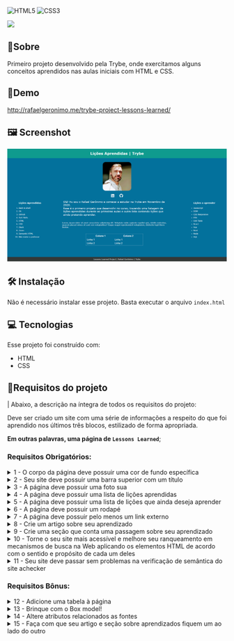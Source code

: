![HTML5](https://img.shields.io/badge/html5-%23E34F26.svg?style=for-the-badge&logo=html5&logoColor=white) ![CSS3](https://img.shields.io/badge/css3-%231572B6.svg?style=for-the-badge&logo=css3&logoColor=white)

![](https://socialify.git.ci/rafaelgeronimo/trybe-project-lessons-learned/image?description=1&descriptionEditable=%5BTrybe%20Project%5D%20Lessons%20Learned&font=Bitter&language=1&owner=1&pattern=Circuit%20Board&theme=Light)


## 📝Sobre

Primeiro projeto desenvolvido pela Trybe, onde exercitamos alguns conceitos aprendidos nas aulas iniciais com HTML e CSS.

## 🚀Demo
http://rafaelgeronimo.me/trybe-project-lessons-learned/

## 🖼 Screenshot

![](./assets/img/screenshot.png)

## 🛠 Instalação

Não é necessário instalar esse projeto. Basta executar o arquivo `index.html`

## 💻 Tecnologias
Esse projeto foi construído com:
- HTML
- CSS

## 📝Requisitos do projeto
| Abaixo, a descrição na íntegra de todos os requisitos do projeto:

Deve ser criado um site com uma série de informações a respeito do que foi aprendido nos últimos três blocos, estilizado de forma apropriada.

**Em outras palavras, uma página de `Lessons Learned`**;
### Requisitos Obrigatórios:
<details>
  <summary>
    1 - O corpo da página deve possuir uma cor de fundo específica
  </summary>
  <ul>
    <li>
      Possuir cor de fundo: rgb(253, 251, 251)
    </li>
  </ul>
</details>
<details>
  <summary>
    2 - Seu site deve possuir uma barra superior com um título
  </summary>
  <ul>
    <li>
      A barra deve possuir o ID "cabecalho"
    </li>
    <li>
      O elemento com o id <kbd>cabecalho</kbd> deve ser fixo no topo da página, com a propriedade top tendo <kbd>0px</kbd>
    </li>
    <li>
      O título deve estar dentro da barra e possuir o ID "titulo", além de ser uma tag <kbd>h1</kbd>
    </li>
  </ul>
</details>
<details>
  <summary>
    3 - A página deve possuir uma foto sua
  </summary>
  <ul>
    <li>
      A foto deve ser inserida utilizando uma tag <kbd>img</kbd> com o ID "minha_foto"
    </li>
  </ul>
</details>
</details>
<details>
  <summary>
    4 - A página deve possuir uma lista de lições aprendidas
  </summary>
  <ul>
    <li>
      A lista deve ser numerada e possuir o ID "licoes_aprendidas"
    </li>
    <li>
      A lista deve possuir 10 itens
    </li>
  </ul>
</details>
</details>
<details>
  <summary>
    5 - A página deve possuir uma lista de lições que ainda deseja aprender
  </summary>
  <ul>
    <li>
      A lista <strong>não</strong> deve ser numerada e deve possuir o ID "licoes_a_aprender"
    </li>
    <li>
      A lista deve possuir 10 itens
    </li>
  </ul>
</details>
</details>
<details>
  <summary>
    6 - A página deve possuir um rodapé
  </summary>
  <ul>
    <li>
      O rodapé deve utilizar a tag <kbd>footer</kbd> e possuir o ID "rodape"
    </li>
  </ul>
</details>
</details>
<details>
  <summary>
    7 - A página deve possuir pelo menos um link externo
  </summary>
  <ul>
    <li>
      A configuração desse link deve ser feita para abrir em uma nova aba do navegador
    </li>
  </ul>
</details>
</details>
<details>
  <summary>
    8 - Crie um artigo sobre seu aprendizado
  </summary>
  <ul>
    <li>
      A <kbd>tag</kbd> <kbd>article</kbd> devem ser utilizadas
    </li>
    <li>
      O artigo deve ter mais de 300 letras e menos de 600
    </li>
  </ul>
</details>
</details>
<details>
  <summary>
    9 - Crie uma seção que conta uma passagem sobre seu aprendizado
  </summary>
  <ul>
    <li>
      A <kbd>tag</kbd> <kbd>aside</kbd> deve ser utilizada
    </li>
    <li>
      A seção deve ter mais que 100 letras e menos que 300
    </li>
  </ul>
</details>
</details>
<details>
  <summary>
    10 - Torne o seu site mais acessível e melhore seu ranqueamento em mecanismos de busca na Web aplicando os elementos HTML de acordo com o sentido e propósito de cada um deles
  </summary>
  <ul>
    <li>
      A página deve possuir um elemento <kbd>article</kbd>
    </li>
    <li>
      A página deve possuir um elemento <kbd>header</kbd>
    </li>
    <li>
      A página deve possuir um elemento <kbd>nav</kbd>
    </li>
    <li>
      A página deve possuir um elemento <kbd>section</kbd>
    </li>
    <li>
      A página deve possuir um elemento <kbd>aside</kbd>
    </li>
    <li>
      A página deve possuir um elemento <kbd>footer</kbd>
    </li>
  </ul>
</details>
</details>
<details>
  <summary>
    11 - Seu site deve passar sem problemas na verificação de semântica do site achecker
  </summary>
  <ul>
    <li>
      Verificar sua página no [achecker](https://achecker.ca/checker/index.php)
    </li>
  </ul>
</details>

### Requisitos Bônus:
<details>
  <summary>
    12 - Adicione uma tabela à página
  </summary>
  <ul>
    <li>
      A página deve possuir uma tabela
    </li>
  </ul>
</details>
<details>
  <summary>
    13 - Brinque com o Box model!
  </summary>
  <ul>
    <li>
      Altere <kbd>margin</kbd>, <kbd>padding</kbd> e <kbd>border</kbd> dos elementos para ver, na prática, como esses atributos influenciam e melhoram a visualização dos componentes
    </li>
  </ul>
</details>
<details>
  <summary>
    14 - Altere atributos relacionados as fontes
  </summary>
  <ul>
    <li>
      Altere o tamanho da letra
    </li>
    <li>
      Altere a cor da letra
    </li>
    <li>
      Altere o espaçamento entre as linhas
    </li>
    <li>
      Altere o <kbd>font-family</kbd>
    </li>
  </ul>
</details>
<details>
  <summary>
    15 - Faça com que seu artigo e seção sobre aprendizados fiquem um ao lado do outro
  </summary>
  <ul>
    <li>
      Utilizar a classe 'lado-esquerdo'
    </li>
    <li>
      Utilizar a classe 'lado-direito'
    </li>
    <li>
      Verificar se os elementos com as classes lado-direito e lado-esquerdo estão posicionados corretamente
    </li>
  </ul>
</details>
